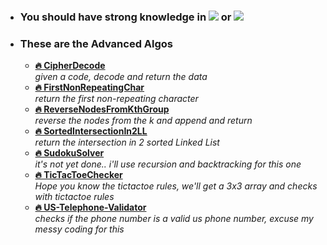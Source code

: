 - ### You should have strong knowledge in <img src="https://img.shields.io/badge/Python-3776AB?style=for-the-badge&logo=python&logoColor=white" /> or <img src="https://img.shields.io/badge/JavaScript-323330?style=for-the-badge&logo=javascript&logoColor=F7DF1E" />

- ### These are the Advanced Algos
  - **[🔥 CipherDecode](cipher-decode-rot13.js)** <br> _given a code, decode and return the data_
  - **[🔥 FirstNonRepeatingChar](first-non-repeating-char.py)** <br> _return the first non-repeating character_
  - **[🔥 ReverseNodesFromKthGroup](reverse-nodes-from-kth-group.js)** <br> _reverse the nodes from the k and append and return_
  - **[🔥 SortedIntersectionIn2LL](sorted-intersection-in-2-LL.js)** <br> _return the intersection in 2 sorted Linked List_
  - **[🔥 SudokuSolver](<sudoku-solver(not-finished-yet).js>)** <br> _it's not yet done.. i'll use recursion and backtracking for this one_
  - **[🔥 TicTacToeChecker](tictactoe-checker.py)** <br> _Hope you know the tictactoe rules, we'll get a 3x3 array and checks with tictactoe rules_
  - **[🔥 US-Telephone-Validator](US-telephone-check.js)** <br> _checks if the phone number is a valid us phone number, excuse my messy coding for this_
